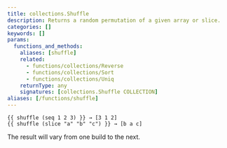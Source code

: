 ```yaml
---
title: collections.Shuffle
description: Returns a random permutation of a given array or slice.
categories: []
keywords: []
params:
  functions_and_methods:
    aliases: [shuffle]
    related:
      - functions/collections/Reverse
      - functions/collections/Sort
      - functions/collections/Uniq
    returnType: any
    signatures: [collections.Shuffle COLLECTION]
aliases: [/functions/shuffle]
---
```


```go-html-template
{{ shuffle (seq 1 2 3) }} → [3 1 2] 
{{ shuffle (slice "a" "b" "c") }} → [b a c] 
```

The result will vary from one build to the next.
